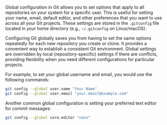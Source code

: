 Global configuration in Git allows you to set options that apply to all repositories on your system for a specific user. This is useful for setting your name, email, default editor, and other preferences that you want to use across all your Git projects. These settings are stored in the `.gitconfig` file located in your home directory (e.g., `~/.gitconfig` on Linux/macOS).

Configuring Git globally saves you from having to set the same options repeatedly for each new repository you create or clone. It provides a convenient way to establish a consistent Git environment. Global settings are overridden by local (repository-specific) settings if there are conflicts, providing flexibility when you need different configurations for particular projects.

For example, to set your global username and email, you would use the following commands:

```bash
git config --global user.name "Your Name"
git config --global user.email "your.email@example.com"
```

Another common global configuration is setting your preferred text editor for commit messages:

```bash
git config --global core.editor "nano"
```